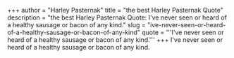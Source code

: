 +++
author = "Harley Pasternak"
title = "the best Harley Pasternak Quote"
description = "the best Harley Pasternak Quote: I've never seen or heard of a healthy sausage or bacon of any kind."
slug = "ive-never-seen-or-heard-of-a-healthy-sausage-or-bacon-of-any-kind"
quote = '''I've never seen or heard of a healthy sausage or bacon of any kind.'''
+++
I've never seen or heard of a healthy sausage or bacon of any kind.
